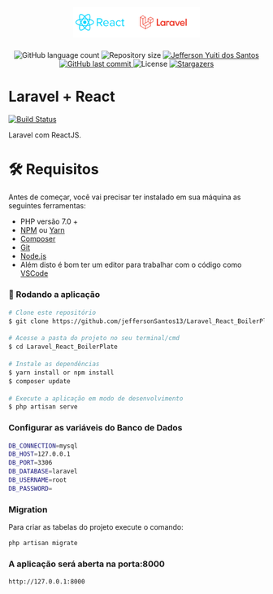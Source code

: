 <h1 align="center">
  <img alt="Laravel" title="Laravel" src="assets/react_laravel_logo.png" width="250" />
</h1>

<p align="center">
  <img alt="GitHub language count" src="https://img.shields.io/github/languages/count/jeffersonSantos13/Laravel_React_BoilerPlate?color=%2304D361">

  <img alt="Repository size" src="https://img.shields.io/github/repo-size/jeffersonSantos13/Laravel_React_BoilerPlate">

  <a href="https://www.linkedin.com/in/lucasdeveloperti/">
    <img alt="Jefferson Yuiti dos Santos" src="https://img.shields.io/badge/made%20by-Jefferson Santos-%2304D361">
  </a>

  <a href="https://github.com/jeffersonSantos13/Laravel_React_BoilerPlate/commits/master">
    <img alt="GitHub last commit" src="https://img.shields.io/github/last-commit/jeffersonSantos13/Laravel_React_BoilerPlate">
  </a>

  <img alt="License" src="https://img.shields.io/badge/license-MIT-brightgreen">

   <a href="https://github.com/jeffersonSantos13/Laravel_React_BoilerPlate/stargazers">
    <img alt="Stargazers" src="https://img.shields.io/github/stars/jeffersonSantos13/Laravel_React_BoilerPlate?style=social">
  </a>
</p>

# Laravel + React

[![Build Status](https://travis-ci.org/joemccann/dillinger.svg?branch=master)](https://travis-ci.org/joemccann/dillinger)

Laravel com ReactJS.
# 🛠 Requisitos
Antes de começar, você vai precisar ter instalado em sua máquina as seguintes ferramentas:

  - PHP versão 7.0 +
  - [NPM](https://www.npmjs.com/get-npm) ou [Yarn](https://yarnpkg.com/)
  - [Composer](https://getcomposer.org/) 
  - [Git](https://git-scm.com)
  - [Node.js](https://nodejs.org/en/)
  - Além disto é bom ter um editor para trabalhar com o código como [VSCode](https://code.visualstudio.com/)

### 🧭 Rodando a aplicação

```bash
# Clone este repositório
$ git clone https://github.com/jeffersonSantos13/Laravel_React_BoilerPlate.git

# Acesse a pasta do projeto no seu terminal/cmd
$ cd Laravel_React_BoilerPlate

# Instale as dependências
$ yarn install or npm install
$ composer update

# Execute a aplicação em modo de desenvolvimento
$ php artisan serve
```

### Configurar as variáveis do Banco de Dados

```sh
DB_CONNECTION=mysql
DB_HOST=127.0.0.1
DB_PORT=3306
DB_DATABASE=laravel
DB_USERNAME=root
DB_PASSWORD=
```

### Migration
Para criar as tabelas do projeto execute o comando:

```bash
php artisan migrate
```

### A aplicação será aberta na porta:8000

```sh
http://127.0.0.1:8000
```


